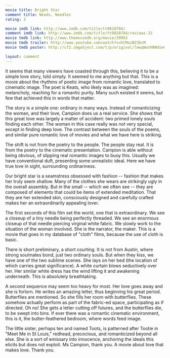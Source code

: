 ```yaml
---
movie title: Bright Star
comment title: Needs, Needles
rating: 3

movie imdb link: http://www.imdb.com/title/tt0810784/
comment imdb link: http://www.imdb.com/title/tt0810784/reviews-32
movie tmdb link: http://www.themoviedb.org/movie/29963
movie tmdb trailer: http://www.youtube.com/watch?v=hCMazBZ3bcM
movie tmdb poster: http://cf2.imgobject.com/t/p/original/lmwqWatH0Ndsem1Eb7eroMMLmUY.jpg

layout: comment
---
```


It seems that many viewers have coasted through this, believing it to be a simple love story, told simply. It seemed to me anything but that. This is a movie about the rhythms of poetic image from romantic love, translated to cinematic image. The poet is Keats, who likely was as imagined: melancholy, reaching for a romantic purity. Many such existed it seems, but few that achieved this in words that matter.

The story is a simple one: ordinary in many ways. Instead of romanticizing the woman, and their love, Campion does us a real service. She shows that this great love was largely a matter of accident: two primed lonely souls finding each other. The woman in this case really was not very special, except in finding deep love. The contrast between the souls of the poems, and similar pure romantic love of movies and what we have here is striking.

The shift is not from the poetry to the people. The people stay real. It is from the poetry to the cinematic presentation. Campion is able without being obvious, of slipping real romantic images to buoy this. Usually we have conventional duft, presenting some unrealistic ideal. Here we have true love in sight, surrounding ordinariness.

Our bright star is a seamstress obsessed with fashion -- fashion that makes her truly seem shallow. Many of the clothes she wears are strikingly ugly in the overall assembly. But in the small -- which we often see -- they are composed of elements that could be items of extended meditation. That they are her extended skin, consciously designed and carefully crafted makes her an extraordinarily appealing lover.

The first seconds of this film set the world, one that is extraordinary. We see a closeup of a tiny needle being perfectly threaded. We see an enormous closeup of that needle piercing virginal white fabric. We slowly work to the situation of the woman involved. She is the narrator, the maker. This is a movie that goes in my database of "cloth" films, because the use of cloth is basic.

There is short preliminary, a short courting. It is not from Austin, where strong soulmates bond, just two ordinary souls. But when they kiss, we have one of the two sublime scenes. She lays on her bed (the location of which carries great significance). A white curtain blows seductively over her. Her similar white dress has the wind lifting it and awakening underneath. This is absolutely breathtaking.

A second sequence may seem too heavy for most. Her love goes away and she is forlorn. He writes an amazing letter, thus beginning his great period. Butterflies are mentioned. So she fills her room with butterflies. These somehow actually perform as part of the fabric-ed space, participating as if directed. Oh no! She gets a letter cutting off futures, and the butterflies die, to be swept into bins. If ever there was a romantic cinematic environment, this is it, the butter-feathered bedroom, where words feed image.

The little sister, perhaps ten and named Toots, is patterned after Tootie in "Meet Me in St Louis," redhead, precocious, and romanticized beyond all else. She is a sort of emissary into innocence, anchoring the ideals this elicits but does not exploit. Ms Campion, thank you. A movie about love that makes love. Thank you.